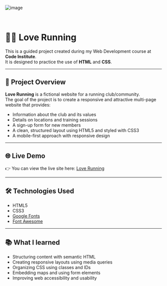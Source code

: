 ![image](https://github.com/user-attachments/assets/2103f158-d691-4d4e-8b35-66cdeeb17b3f)

<br>

# 🏃‍♀️ Love Running

This is a guided project created during my Web Development course at **Code Institute**.  
It is designed to practice the use of **HTML** and **CSS**.

---

## 📌 Project Overview

**Love Running** is a fictional website for a running club/community.  
The goal of the project is to create a responsive and attractive multi-page website that provides:

- Information about the club and its values
- Details on locations and training sessions
- A sign-up form for new members
- A clean, structured layout using HTML5 and styled with CSS3
- A mobile-first approach with responsive design

---

## 🌐 Live Demo

👉 You can view the live site here: [Love Running](https://drake-designer.github.io/love-running/)

---

## 🛠️ Technologies Used

- HTML5
- CSS3
- [Google Fonts](https://fonts.google.com/)
- [Font Awesome](https://fontawesome.com/)

---

## 📚 What I learned

- Structuring content with semantic HTML
- Creating responsive layouts using media queries
- Organizing CSS using classes and IDs
- Embedding maps and using form elements
- Improving web accessibility and usability
